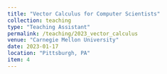 ```yaml
---
title: "Vector Calculus for Computer Scientists"
collection: teaching
type: "Teaching Assistant"
permalink: /teaching/2023_vector_calculus
venue: "Carnegie Mellon University"
date: 2023-01-17
location: "Pittsburgh, PA"
item: 4
---
```

